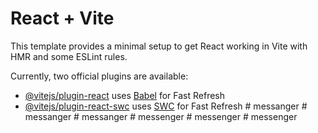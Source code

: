 # React + Vite

This template provides a minimal setup to get React working in Vite with HMR and some ESLint rules.

Currently, two official plugins are available:

- [@vitejs/plugin-react](https://github.com/vitejs/vite-plugin-react/blob/main/packages/plugin-react/README.md) uses [Babel](https://babeljs.io/) for Fast Refresh
- [@vitejs/plugin-react-swc](https://github.com/vitejs/vite-plugin-react-swc) uses [SWC](https://swc.rs/) for Fast Refresh
#   m e s s a n g e r  
 #   m e s s a n g e r  
 #   m e s s a n g e r  
 #   m e s s e n g e r  
 #   m e s s e n g e r  
 #   m e s s e n g e r  
 